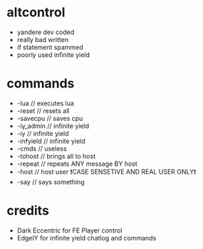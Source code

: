 # altcontrol
-  yandere dev coded
-  really bad written
-  if statement spammed
-  poorly used infinite yield
# commands
  - -lua <string> // executes lua
  - -reset // resets all
  - -savecpu // saves cpu
  - -iy_admin <string> // infinite yield
  - -iy <string> // infinite yield
  - -infyield <string> // infinite yield
  - -cmds // useless
  - -tohost // brings all to host
  - -repeat <true or false> // repeats ANY message BY host
  - -host <string> // host user ❗CASE SENSETIVE AND REAL USER ONLY❗
  - -say <string> // says something
# credits
-  Dark Eccentric for FE Player control
-  EdgeIY for infinite yield chatlog and commands
